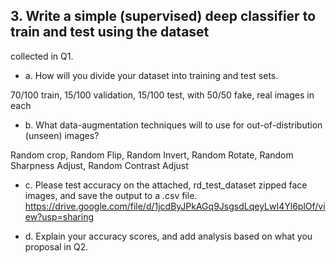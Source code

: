 ## 3. Write a simple (supervised) deep classifier to train and test using the dataset
collected in Q1.

* a. How will you divide your dataset into training and test sets.

70/100 train, 15/100 validation, 15/100 test, with 50/50 fake, real images in each 

* b. What data-augmentation techniques will to use for out-of-distribution (unseen) images?

Random crop, Random Flip, Random Invert, Random Rotate, Random Sharpness Adjust, Random Contrast Adjust

* c. Please test accuracy on the attached, rd_test_dataset zipped face images, and save the output to a .csv file.
https://drive.google.com/file/d/1jcdByJPkAGq9JsgsdLqeyLwI4Yl6plOf/view?usp=sharing

* d. Explain your accuracy scores, and add analysis based on what you proposal in
Q2.

